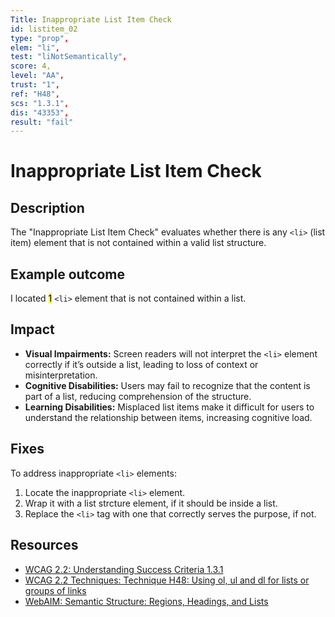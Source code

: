 ```yaml
---
Title: Inappropriate List Item Check
id: listitem_02
type: "prop",
elem: "li",
test: "liNotSemantically",
score: 4,
level: "AA",
trust: "1",
ref: "H48",
scs: "1.3.1",
dis: "43353",
result: "fail"
---
```


# Inappropriate List Item Check

## Description

The "Inappropriate List Item Check" evaluates whether there is any <code>&lt;li&gt;</code> (list item) element that is not contained within a valid list structure.

## Example outcome

I located <mark>1</mark> <code>&lt;li&gt;</code> element that is not contained within a list.

## Impact

- **Visual Impairments:** Screen readers will not interpret the <code>&lt;li&gt;</code> element correctly if it’s outside a list, leading to loss of context or misinterpretation.
- **Cognitive Disabilities:** Users may fail to recognize that the content is part of a list, reducing comprehension of the structure.
- **Learning Disabilities:** Misplaced list items make it difficult for users to understand the relationship between items, increasing cognitive load.

## Fixes

To address inappropriate <code>&lt;li&gt;</code> elements:

1. Locate the inappropriate <code>&lt;li&gt;</code> element.
2. Wrap it with a list strcture element, if it should be inside a list.
3. Replace the <code>&lt;li&gt;</code> tag with one that correctly serves the purpose, if not.

## Resources

- [WCAG 2.2: Understanding Success Criteria 1.3.1](https://www.w3.org/WAI/WCAG22/Understanding/info-and-relationships)
- [WCAG 2.2 Techniques: Technique H48: Using ol, ul and dl for lists or groups of links](https://www.w3.org/WAI/WCAG22/Techniques/html/H48)
- [WebAIM: Semantic Structure: Regions, Headings, and Lists](https://webaim.org/techniques/semanticstructure/)
